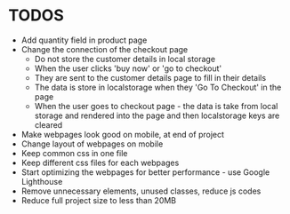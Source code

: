 # TODOS
- Add quantity field in product page
- Change the connection of the checkout page
    - Do not store the customer details in local storage
    - When the user clicks 'buy now' or 'go to checkout'
    - They are sent to the customer details page to fill in their details
    - The data is store in localstorage when they 'Go To Checkout' in the page
    - When the user goes to checkout page - the data is take from local storage and rendered into the page and then localstorage keys are cleared
- Make webpages look good on mobile, at end of project
- Change layout of webpages on mobile
- Keep common css in one file
- Keep different css files for each webpages
- Start optimizing the webpages for better performance - use Google Lighthouse
- Remove unnecessary elements, unused classes, reduce js codes
- Reduce full project size to less than 20MB